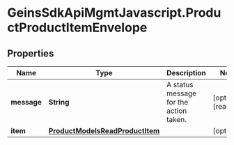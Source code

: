 # GeinsSdkApiMgmtJavascript.ProductProductItemEnvelope

## Properties

Name | Type | Description | Notes
------------ | ------------- | ------------- | -------------
**message** | **String** | A status message for the action taken. | [optional] [readonly] 
**item** | [**ProductModelsReadProductItem**](ProductModelsReadProductItem.md) |  | [optional] 


